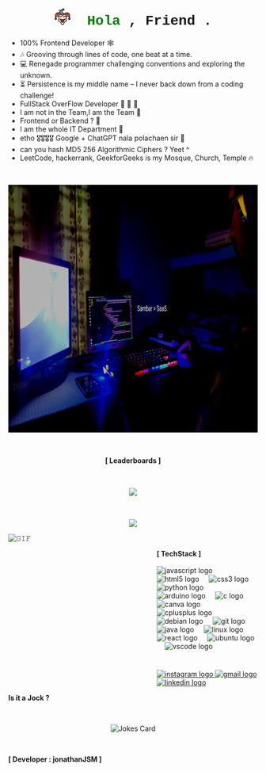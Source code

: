 <h1 align="center" style="font-family: courier">
  <a target="_blank">
    <img src="pac.png" width="33px" height="33px" style="max-width:100%;">
  </a>
  <span style="color: green !important;">&nbsp;Hola </span> ,  Friend .
</h1>

- 100% Frontend Developer 🕸️
- 🎶 Grooving through lines of code, one beat at a time.
- 💻 Renegade programmer challenging conventions and exploring the unknown.
- ⏳ Persistence is my middle name – I never back down from a coding challenge!
- FullStack OverFlow Developer 🧱 🧱 🧱
- I am not in the Team,I am the Team 🌱
- Frontend or Backend ? 📀
- I am the whole IT Department 🥷
- etho 🎖️🎖️🎖️🎖️ Google + ChatGPT nala polachaen sir 🐔
- can you hash MD5 256 Algorithmic Ciphers ? Yeet ^
- LeetCode, hackerrank, GeekforGeeks is my Mosque, Church, Temple 🔥

<br>
<p align="center">
<kbd><img src="https://github.com/BlesslinJerishR/BlesslinJerishR/blob/main/S.png" height="500px"></kbd>
</p>
<br>

<p align="center"><b>[ Leaderboards ]</b></p>
<br>

<p align="center">
  <a>
    <img align="center" src="https://github-readme-streak-stats.herokuapp.com/?user=jonathanJSM&icons=true&theme=chartreuse-dark" />
  </a>
</p>

<br>

<p align="center">
  <a>
    <img align="center" src="https://github-readme-stats.vercel.app/api/top-langs/?username=jonathanJSM&text_color=FFFFFF&bg_color=000000&title_color=94b4a4&langs_count=15&layout=compact&hide_border=true" />
  </a>
</p>

<a target="_blank"><img align="left" height="300" width="300" alt="𝙶𝙸𝙵" src="https://github.com/JayantGoel001/JayantGoel001/blob/master/GIF/github.gif"></a>

<br/>

**[ TechStack ]**
<br/>
<br/>
<img src="https://cdn.jsdelivr.net/gh/devicons/devicon/icons/javascript/javascript-original.svg" height="30" alt="javascript logo"  />
  <img width="12" />
  <img src="https://cdn.jsdelivr.net/gh/devicons/devicon/icons/html5/html5-original.svg" height="30" alt="html5 logo"  />
  <img width="12" />
  <img src="https://cdn.jsdelivr.net/gh/devicons/devicon/icons/css3/css3-original.svg" height="30" alt="css3 logo"  />
  <img width="12" />
  <img src="https://cdn.jsdelivr.net/gh/devicons/devicon/icons/python/python-original.svg" height="30" alt="python logo"  />
  <img width="12" />
  <img src="https://cdn.jsdelivr.net/gh/devicons/devicon/icons/arduino/arduino-original.svg" height="30" alt="arduino logo"  />
  <img width="12" />
  <img src="https://cdn.jsdelivr.net/gh/devicons/devicon/icons/c/c-original.svg" height="30" alt="c logo"  />
  <img width="12" />
  <img src="https://cdn.jsdelivr.net/gh/devicons/devicon/icons/canva/canva-original.svg" height="30" alt="canva logo"  />
  <img width="12" />
  <img src="https://cdn.jsdelivr.net/gh/devicons/devicon/icons/cplusplus/cplusplus-original.svg" height="30" alt="cplusplus logo"  />
  <img width="12" />
  <img src="https://cdn.jsdelivr.net/gh/devicons/devicon/icons/debian/debian-original.svg" height="30" alt="debian logo"  />
  <img width="12" />
  <img src="https://cdn.jsdelivr.net/gh/devicons/devicon/icons/git/git-original.svg" height="30" alt="git logo"  />
  <img width="12" />
  <img src="https://cdn.jsdelivr.net/gh/devicons/devicon/icons/java/java-original.svg" height="30" alt="java logo"  />
  <img width="12" />
  <img src="https://cdn.jsdelivr.net/gh/devicons/devicon/icons/linux/linux-original.svg" height="30" alt="linux logo"  />
  <img width="12" />
  <img src="https://cdn.jsdelivr.net/gh/devicons/devicon/icons/react/react-original.svg" height="30" alt="react logo"  />
  <img width="12" />
  <img src="https://cdn.jsdelivr.net/gh/devicons/devicon/icons/ubuntu/ubuntu-plain.svg" height="30" alt="ubuntu logo"  />
  <img width="12" />
  <img src="https://cdn.jsdelivr.net/gh/devicons/devicon/icons/vscode/vscode-original.svg" height="30" alt="vscode logo"  />

#

<div align="left">
  <a href="https://www.instagram.com/call_me_jsm/" target="_blank">
    <img src="https://img.shields.io/static/v1?message=Instagram&logo=instagram&label=&color=E4405F&logoColor=white&labelColor=&style=for-the-badge" height="35" alt="instagram logo"  />
  </a>
  <a href="jonathanjsm1000@gmail.com" target="_blank">
    <img src="https://img.shields.io/static/v1?message=Gmail&logo=gmail&label=&color=D14836&logoColor=white&labelColor=&style=for-the-badge" height="35" alt="gmail logo"  />
  </a>
  <a href="https://www.linkedin.com/in/jonathan-sam-mathew-619175230/" target="_blank">
    <img src="https://img.shields.io/static/v1?message=LinkedIn&logo=linkedin&label=&color=0077B5&logoColor=white&labelColor=&style=for-the-badge" height="35" alt="linkedin logo"  />
  </a>
</div>


**Is it a Jock ?**

<br>

<p align="center">
  <img src="https://readme-jokes.vercel.app/api?username=BlesslinJerishR&show_icons=true&line_height=20&show_icons=true&bg_color=1d1e21&color=000&theme=vue" alt="Jokes Card" max-width="100%" max-height="100%"/>
</p>

<br>

**[ Developer :  jonathanJSM ]**
